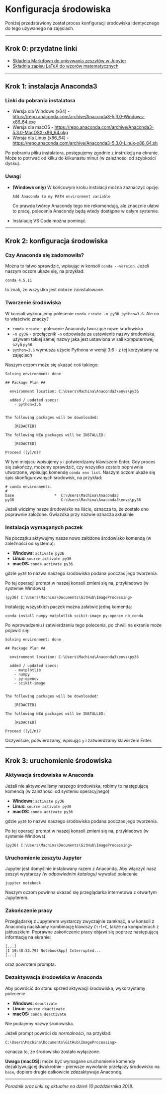 # Konfiguracja środowiska
Poniżej przedstawiony został proces konfiguracji środowiska identycznego do tego używanego na zajęciach.

---

## Krok 0: przydatne linki
* [Składnia Markdown do opisywania zeszytów w Jupyter](https://github.com/adam-p/markdown-here/wiki/Markdown-Cheatsheet)
* [Składnia zapisu LaTeX do wzorów matematycznych](https://wch.github.io/latexsheet/latexsheet-a4.pdf)

---

## Krok 1: instalacja Anaconda3

### Linki do pobrania instalatora

* Wersja dla Windows (x64) - https://repo.anaconda.com/archive/Anaconda3-5.3.0-Windows-x86_64.exe
* Wersja dla macOS - https://repo.anaconda.com/archive/Anaconda3-5.3.0-MacOSX-x86_64.pkg
* Wersja dla Linux (x86_64) - https://repo.anaconda.com/archive/Anaconda3-5.3.0-Linux-x86_64.sh

Po pobraniu pliku instalatora, postępujemy zgodnie z instrukcją na ekranie. Może to potrwać od kilku do kilkunastu minut (w zależności od szybkości dysku).

### Uwagi

* **(Windows only)** W końcowym kroku instalacji można zaznaczyć opcję:
    ```     
    Add Anaconda to my PATH environment variable
    ```
    Co prawda twórcy Anacondy tego nie rekomendują, ale znacznie ułatwi to pracę, polecenia Anacondy będą wtedy dostępne w całym systemie.

* Instalację VS Code można pominąć.

---

## Krok 2: konfiguracja środowiska

### Czy Anaconda się zadomowiła?
Można to łatwo sprawdzić, wpisując w konsoli `conda --version`. Jeżeli naszym oczom ukaże się, na przykład:
```
conda 4.5.11
```
to znak, że wszystko jest dobrze zainstalowane.

### Tworzenie środowiska
W konsoli wykonujemy polecenie `conda create -n py36 python=3.6`. Ale co to właściwie znaczy? 

* `conda create` - polecenie Anacondy tworzące nowe środowisko
* `-n py36` - przełącznik `-n` odpowiada za ustawienie nazwy środowiska, używam takiej samej nazwy jaka jest ustawiona w sali komputerowej, czyli `py36`
* `python=3.6` wymusza użycie Pythona w wersji 3.6 - z tej korzystamy na zajęciach

Naszym oczom może się ukazać coś takiego:
```
Solving environment: done

## Package Plan ##

  environment location: C:\Users\Machina\Anaconda3\envs\py36

  added / updated specs:
    - python=3.6


The following packages will be downloaded:

    [REDACTED]

The following NEW packages will be INSTALLED:

    [REDACTED]

Proceed ([y]/n)?
```
W tym miejscu wpisujemy `y` i potwierdzamy klawiszem Enter. Gdy proces się zakończy, możemy sprawdzić, czy wszystko zostało poprawnie utworzone, wpisując komendę `conda env list`. Naszym oczom ukaże się spis skonfigurowanych środowisk, na przykład:
```
# conda environments:
#
base                  *  C:\Users\Machina\Anaconda3
py36                     C:\Users\Machina\Anaconda3\envs\py36
```

Jeżeli widzimy nasze środowisko na liście, oznacza to, że zostało ono poprawnie założone. Gwiazdka przy nazwie oznacza aktualnie 

### Instalacja wymaganych paczek
Na początku aktywujmy nasze nowo założone środowisko komendą (w zależności od systemu):

* **Windows:** `activate py36`
* **Linux:** `source activate py36`
* **macOS:** `conda activate py36`

gdzie `py36` to nazwa naszego środowiska podana podczas jego tworzenia.

Po tej operacji prompt w naszej konsoli zmieni się na, przykładowo (w systemie Windows):
```
(py36) C:\Users\Machina\Documents\GitHub\ImageProcessing>
```

Instalację wszystkich paczek można załatwić jedną komendą:
```
conda install numpy matplotlib scikit-image py-opencv nb_conda
```
Po wprowadzeniu i zatwierdzeniu tego polecenia, po chwili na ekranie może pojawić się:
```
Solving environment: done

## Package Plan ##

  environment location: C:\Users\Machina\Anaconda3\envs\py36

  added / updated specs:
    - matplotlib
    - numpy
    - py-opencv
    - scikit-image


The following packages will be downloaded:

    [REDACTED]

The following NEW packages will be INSTALLED:

    [REDACTED]

Proceed ([y]/n)?
```
Oczywiście, potwierdzamy, wpisując `y` i zatwierdzamy klawiszem Enter.

---

## Krok 3: uruchomienie środowiska

### Aktywacja środowiska w Anaconda

Jeżeli nie aktywowaliśmy naszego środowiska, robimy to następującą komendą (w zależności od systemu operacyjnego)
* **Windows:** `activate py36`
* **Linux:** `source activate py36`
* **macOS:** `conda activate py36`

gdzie `py36` to nazwa naszego środowiska podana podczas jego tworzenia.

Po tej operacji prompt w naszej konsoli zmieni się na, przykładowo (w systemie Windows):
```
(py36) C:\Users\Machina\Documents\GitHub\ImageProcessing>
```

### Uruchomienie zeszytu Jupyter

Jupyter jest domyślnie instalowany razem z Anacondą. Aby włączyć nasz zeszyt wystarczy _(w odpowiednim katalogu)_ wywołać polecenie 
```
jupyter notebook
```
Naszym oczom powinna ukazać się przeglądarka internetowa z otwartym Jupyterem.

### Zakończenie pracy

Przeglądarkę z Jupyterem wystarczy zwyczajnie zamknąć, a w konsoli z Anacondą naciskamy kombinację klawiszy `Ctrl+C`, także na komputerach z jabłuszkiem. Poprawne zakończenie pracy objawi się poprzez następującą informację na ekranie:
```
[...]
[I 19:48:52.797 NotebookApp] Interrupted...
[...]
```
oraz powrotem prompta.

### Dezaktywacja środowiska w Anaconda

Aby powrócić do stanu sprzed aktywacji środowiska, wykorzystamy polecenie 
* **Windows:** `deactivate`
* **Linux:** `source deactivate`
* **macOS:** `conda deactivate`

Nie podajemy nazwy środowiska.

Jeżeli prompt powróci do _normalności_, na przykład:
```
C:\Users\Machina\Documents\GitHub\ImageProcessing>
```
oznacza to, że środowisko zostało wyłączone.

**Uwaga (macOS):** może być wymagane uruchomienie komendy dezaktywującej dwukrotnie - pierwsze wywołanie przełączy środowisko na `base`, dopiero drugie całkowicie zdezaktywuje Anacondę.

---

_Poradnik oraz linki są aktualne na dzień 10 października 2018._